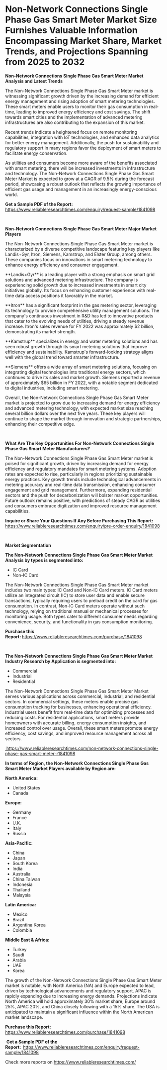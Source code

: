 <p><h1>Non-Network Connections Single Phase Gas Smart Meter Market Size Furnishes Valuable Information Encompassing Market Share, Market Trends, and Projections Spanning from 2025 to 2032</h1></p><p><strong>Non-Network Connections Single Phase Gas Smart Meter Market Analysis and Latest Trends</strong></p>
<p><p>The Non-Network Connections Single Phase Gas Smart Meter market is witnessing significant growth driven by the increasing demand for efficient energy management and rising adoption of smart metering technologies. These smart meters enable users to monitor their gas consumption in real-time, leading to improved energy efficiency and cost savings. The shift towards smart cities and the implementation of advanced metering infrastructures are also contributing to the expansion of this market.</p><p>Recent trends indicate a heightened focus on remote monitoring capabilities, integration with IoT technologies, and enhanced data analytics for better energy management. Additionally, the push for sustainability and regulatory support in many regions favor the deployment of smart meters to facilitate energy conservation.</p><p>As utilities and consumers become more aware of the benefits associated with smart metering, there will be increased investments in infrastructure and technology. The Non-Network Connections Single Phase Gas Smart Meter Market is expected to grow at a CAGR of 9.5% during the forecast period, showcasing a robust outlook that reflects the growing importance of efficient gas usage and management in an increasingly energy-conscious world.</p></p>
<p><strong>Get a Sample PDF of the Report:&nbsp;</strong> <a href="https://www.reliableresearchtimes.com/enquiry/request-sample/1841098?utm_campaign=2653&utm_medium=2&utm_source=Github&utm_content=ia&utm_term=28022025&utm_id=non-network-connections-single-phase-gas-smart-meter">https://www.reliableresearchtimes.com/enquiry/request-sample/1841098</a></p>
<p>&nbsp;</p>
<p><strong>Non-Network Connections Single Phase Gas Smart Meter Major Market Players</strong></p>
<p><p>The Non-Network Connections Single Phase Gas Smart Meter market is characterized by a diverse competitive landscape featuring key players like Landis+Gyr, Itron, Siemens, Kamstrup, and Elster Group, among others. These companies focus on innovations in smart metering technology to enhance energy efficiency and consumer engagement.</p><p>**Landis+Gyr** is a leading player with a strong emphasis on smart grid solutions and advanced metering infrastructure. The company is experiencing solid growth due to increased investments in smart city initiatives globally. Its focus on enhancing customer experience with real-time data access positions it favorably in the market.</p><p>**Itron** has a significant footprint in the gas metering sector, leveraging its technology to provide comprehensive utility management solutions. The company's continuous investment in R&D has led to innovative products that cater to the evolving needs of utilities, driving a steady revenue increase. Itron's sales revenue for FY 2022 was approximately $2 billion, demonstrating its market strength.</p><p>**Kamstrup** specializes in energy and water metering solutions and has seen robust growth through its smart metering solutions that improve efficiency and sustainability. Kamstrup's forward-looking strategy aligns well with the global trend toward smarter infrastructure.</p><p>**Siemens** offers a wide array of smart metering solutions, focusing on integrating digital technologies into traditional energy sectors, which continues to drive its sales and market growth. Siemens reported a revenue of approximately $65 billion in FY 2022, with a notable segment dedicated to digital industries, including smart metering.</p><p>Overall, the Non-Network Connections Single Phase Gas Smart Meter market is projected to grow due to increasing demand for energy efficiency and advanced metering technology, with expected market size reaching several billion dollars over the next five years. These key players will continue to shape the market through innovation and strategic partnerships, enhancing their competitive edge.</p></p>
<p>&nbsp;</p>
<p><strong>What Are The Key Opportunities For Non-Network Connections Single Phase Gas Smart Meter Manufacturers?</strong></p>
<p><p>The Non-Network Connections Single Phase Gas Smart Meter market is poised for significant growth, driven by increasing demand for energy efficiency and regulatory mandates for smart metering systems. Adoption rates are expected to rise, particularly in regions prioritizing sustainable energy practices. Key growth trends include technological advancements in metering accuracy and real-time data transmission, enhancing consumer engagement and grid management. Furthermore, expanding residential sectors and the push for decarbonization will bolster market opportunities. Future outlook remains positive, with predictions of steady CAGR as utilities and consumers embrace digitization and improved resource management capabilities.</p></p>
<p><strong>Inquire or Share Your Questions If Any Before Purchasing This Report:</strong> <a href="https://www.reliableresearchtimes.com/enquiry/pre-order-enquiry/1841098?utm_campaign=2653&utm_medium=2&utm_source=Github&utm_content=ia&utm_term=28022025&utm_id=non-network-connections-single-phase-gas-smart-meter">https://www.reliableresearchtimes.com/enquiry/pre-order-enquiry/1841098</a></p>
<p>&nbsp;</p>
<p><strong>Market Segmentation</strong></p>
<p><strong>The Non-Network Connections Single Phase Gas Smart Meter Market Analysis by types is segmented into:</strong></p>
<p><ul><li>IC Card</li><li>Non-IC Card</li></ul></p>
<p><p>The Non-Network Connections Single Phase Gas Smart Meter market includes two main types: IC Card and Non-IC Card meters. IC Card meters utilize an integrated circuit (IC) to store user data and enable secure transactions, typically requiring users to preload credit on the card for gas consumption. In contrast, Non-IC Card meters operate without such technology, relying on traditional manual or mechanical processes for monitoring usage. Both types cater to different consumer needs regarding convenience, security, and functionality in gas consumption monitoring.</p></p>
<p><strong>Purchase this Report:&nbsp;</strong><a href="https://www.reliableresearchtimes.com/purchase/1841098?utm_campaign=2653&utm_medium=2&utm_source=Github&utm_content=ia&utm_term=28022025&utm_id=non-network-connections-single-phase-gas-smart-meter">https://www.reliableresearchtimes.com/purchase/1841098</a></p>
<p>&nbsp;</p>
<p><strong>The Non-Network Connections Single Phase Gas Smart Meter Market Industry Research by Application is segmented into:</strong></p>
<p><ul><li>Commercial</li><li>Industrial</li><li>Residential</li></ul></p>
<p><p>The Non-Network Connections Single Phase Gas Smart Meter Market serves various applications across commercial, industrial, and residential sectors. In commercial settings, these meters enable precise gas consumption tracking for businesses, enhancing operational efficiency. Industrial users benefit from real-time data for optimizing processes and reducing costs. For residential applications, smart meters provide homeowners with accurate billing, energy consumption insights, and increased control over usage. Overall, these smart meters promote energy efficiency, cost savings, and improved resource management across all sectors.</p></p>
<p><a href="https://www.reliableresearchtimes.com/non-network-connections-single-phase-gas-smart-meter-r1841098?utm_campaign=2653&utm_medium=2&utm_source=Github&utm_content=ia&utm_term=28022025&utm_id=non-network-connections-single-phase-gas-smart-meter">&nbsp;https://www.reliableresearchtimes.com/non-network-connections-single-phase-gas-smart-meter-r1841098</a></p>
<p><strong>In terms of Region, the Non-Network Connections Single Phase Gas Smart Meter Market Players available by Region are:</strong></p>
<p>
    <p> <strong> North America: </strong>
        <ul>
            <li>United States</li>
            <li>Canada</li>
        </ul>
        </p> 
    <p> <strong> Europe: </strong>
        <ul>
            <li>Germany</li>
            <li>France</li>
            <li>U.K.</li>
            <li>Italy</li>
            <li>Russia</li>
        </ul>
        </p> 
    <p> <strong> Asia-Pacific: </strong>
        <ul>
            <li>China</li>
            <li>Japan</li>
            <li>South Korea</li>
            <li>India</li>
            <li>Australia</li>
            <li>China Taiwan</li>
            <li>Indonesia</li>
            <li>Thailand</li>
            <li>Malaysia</li>
        </ul>
        </p> 
    <p> <strong> Latin America: </strong>
        <ul>
            <li>Mexico</li>
            <li>Brazil</li>
            <li>Argentina Korea</li>
            <li>Colombia</li>
        </ul>
        </p> 
    <p> <strong> Middle East & Africa: </strong>
        <ul>
            <li>Turkey</li>
            <li>Saudi</li>
            <li>Arabia</li>
            <li>UAE</li>
            <li>Korea</li>
        </ul>
    </p>
    </p>
<p><p>The growth of the Non-Network Connections Single Phase Gas Smart Meter market is notable, with North America (NA) and Europe expected to lead, driven by technological advancements and regulatory support. APAC is rapidly expanding due to increasing energy demands. Projections indicate North America will hold approximately 30% market share, Europe around 25%, APAC 20%, and China closely following with a 15% share. The USA is anticipated to maintain a significant influence within the North American market landscape.</p></p>
<p><strong>Purchase this Report: </strong><a href="https://www.reliableresearchtimes.com/purchase/1841098?utm_campaign=2653&utm_medium=2&utm_source=Github&utm_content=ia&utm_term=28022025&utm_id=non-network-connections-single-phase-gas-smart-meter">https://www.reliableresearchtimes.com/purchase/1841098</a></p>
<p>&nbsp;<strong>Get a Sample PDF of the Report:&nbsp;&nbsp;</strong><a href="https://www.reliableresearchtimes.com/enquiry/request-sample/1841098?utm_campaign=2653&utm_medium=2&utm_source=Github&utm_content=ia&utm_term=28022025&utm_id=non-network-connections-single-phase-gas-smart-meter">https://www.reliableresearchtimes.com/enquiry/request-sample/1841098</a></p>
<p><strong></strong></p>
<p>Check more reports on <a href="https://www.reliableresearchtimes.com/?utm_campaign=2653&utm_medium=2&utm_source=Github&utm_content=ia&utm_term=28022025&utm_id=non-network-connections-single-phase-gas-smart-meter">https://www.reliableresearchtimes.com/</a></p>